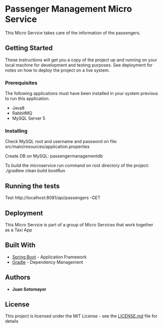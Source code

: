 # Passenger Management Micro Service

This Micro Service takes care of the information of the passengers.

## Getting Started

These instructions will get you a copy of the project up and running on your local machine for development and testing purposes. See deployment for notes on how to deploy the project on a live system.

### Prerequisites

The following applications must have been installed in your system previous to run this application.

 - Java8
 - RabbitMQ
 - MySQL Server 5
 
### Installing

Check MySQL root and username and password on file:
   src/main/resources/application.properties
   
Create DB on MySQL:
   passengermanagementdb

To build the microservice run command on root directory of the project:
   ./gradlew clean build bootRun
   

## Running the tests

Test http://localhost:8081/api/passengers -GET

## Deployment

This Micro Service is part of a group of Micro Services that work together as a Taxi App

## Built With

* [Spring Boot](https://spring.io/docs) - Application Framework
* [Gradle](https://docs.gradle.org/4.2/release-notes.html) - Dependency Management

## Authors

* **Juan Sotomayor**

## License

This project is licensed under the MIT License - see the [LICENSE.md](LICENSE.md) file for details



